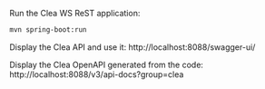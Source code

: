 
Run the Clea WS ReST application:

```bash
mvn spring-boot:run
```
Display the Clea API and use it: http://localhost:8088/swagger-ui/

Display the Clea OpenAPI generated from the code: http://localhost:8088/v3/api-docs?group=clea